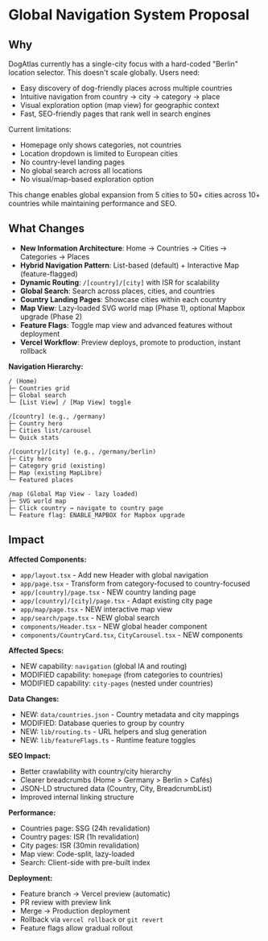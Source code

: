 # Global Navigation System Proposal

## Why

DogAtlas currently has a single-city focus with a hard-coded "Berlin" location selector. This doesn't scale globally. Users need:
- Easy discovery of dog-friendly places across multiple countries
- Intuitive navigation from country → city → category → place
- Visual exploration option (map view) for geographic context
- Fast, SEO-friendly pages that rank well in search engines

Current limitations:
- Homepage only shows categories, not countries
- Location dropdown is limited to European cities
- No country-level landing pages
- No global search across all locations
- No visual/map-based exploration option

This change enables global expansion from 5 cities to 50+ cities across 10+ countries while maintaining performance and SEO.

## What Changes

- **New Information Architecture**: Home → Countries → Cities → Categories → Places
- **Hybrid Navigation Pattern**: List-based (default) + Interactive Map (feature-flagged)
- **Dynamic Routing**: `/[country]/[city]` with ISR for scalability
- **Global Search**: Search across places, cities, and countries
- **Country Landing Pages**: Showcase cities within each country
- **Map View**: Lazy-loaded SVG world map (Phase 1), optional Mapbox upgrade (Phase 2)
- **Feature Flags**: Toggle map view and advanced features without deployment
- **Vercel Workflow**: Preview deploys, promote to production, instant rollback

**Navigation Hierarchy:**
```
/ (Home)
├─ Countries grid
├─ Global search
└─ [List View] / [Map View] toggle

/[country] (e.g., /germany)
├─ Country hero
├─ Cities list/carousel
└─ Quick stats

/[country]/[city] (e.g., /germany/berlin)
├─ City hero
├─ Category grid (existing)
├─ Map (existing MapLibre)
└─ Featured places

/map (Global Map View - lazy loaded)
├─ SVG world map
├─ Click country → navigate to country page
└─ Feature flag: ENABLE_MAPBOX for Mapbox upgrade
```

## Impact

**Affected Components:**
- `app/layout.tsx` - Add new Header with global navigation
- `app/page.tsx` - Transform from category-focused to country-focused
- `app/[country]/page.tsx` - NEW country landing page
- `app/[country]/[city]/page.tsx` - Adapt existing city page
- `app/map/page.tsx` - NEW interactive map view
- `app/search/page.tsx` - NEW global search
- `components/Header.tsx` - NEW global header component
- `components/CountryCard.tsx`, `CityCarousel.tsx` - NEW components

**Affected Specs:**
- NEW capability: `navigation` (global IA and routing)
- MODIFIED capability: `homepage` (from categories to countries)
- MODIFIED capability: `city-pages` (nested under countries)

**Data Changes:**
- NEW: `data/countries.json` - Country metadata and city mappings
- MODIFIED: Database queries to group by country
- NEW: `lib/routing.ts` - URL helpers and slug generation
- NEW: `lib/featureFlags.ts` - Runtime feature toggles

**SEO Impact:**
- Better crawlability with country/city hierarchy
- Clearer breadcrumbs (Home > Germany > Berlin > Cafés)
- JSON-LD structured data (Country, City, BreadcrumbList)
- Improved internal linking structure

**Performance:**
- Countries page: SSG (24h revalidation)
- Country pages: ISR (1h revalidation)
- City pages: ISR (30min revalidation)
- Map view: Code-split, lazy-loaded
- Search: Client-side with pre-built index

**Deployment:**
- Feature branch → Vercel preview (automatic)
- PR review with preview link
- Merge → Production deployment
- Rollback via `vercel rollback` or `git revert`
- Feature flags allow gradual rollout
